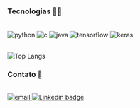 ### Tecnologias 👩‍💻

<div style="display: inline_block"><br/>
	<img align="center" alt="python" src="https://img.shields.io/badge/python-3670A0?style=for-the-badge&logo=python&logoColor=ffdd54" />
  <img align="center" alt="c" src="https://img.shields.io/badge/C-00599C?style=for-the-badge&logo=c&logoColor=white" />
  <img align="center" alt="java" src="https://img.shields.io/badge/Java-ED8B00?style=for-the-badge&logo=openjdk&logoColor=white" />
  <img align="center" alt="tensorflow" src="https://img.shields.io/badge/TensorFlow-%23FF6F00.svg?style=for-the-badge&logo=TensorFlow&logoColor=white" />
  <img align="center" alt="keras" src="https://img.shields.io/badge/Keras-%23D00000.svg?style=for-the-badge&logo=Keras&logoColor=white" />
</div><br/>

![Top Langs](https://github-readme-stats.vercel.app/api/top-langs/?username=GiuliaFreulon&layout=donut-vertical)


### Contato 📧

<div style="display: inline_block"><br/>
	<a
	href="mailto:giuliaaraujof@hotmail.com" target="_blank">
	<img src="https://img.shields.io/badge/Email-0077B5?style=for-the-badge&logo=gmail&logoColor=white" alt="email">
	</a>
	<a href="https://www.linkedin.com/in/giulia-freulon-8a01752a5" target="_blank">
        <img src="https://img.shields.io/badge/LinkedIn-0077B5?style=for-the-badge&logo=linkedin&logoColor=white" alt="Linkedin badge">
    	</a>
</div><br/>
